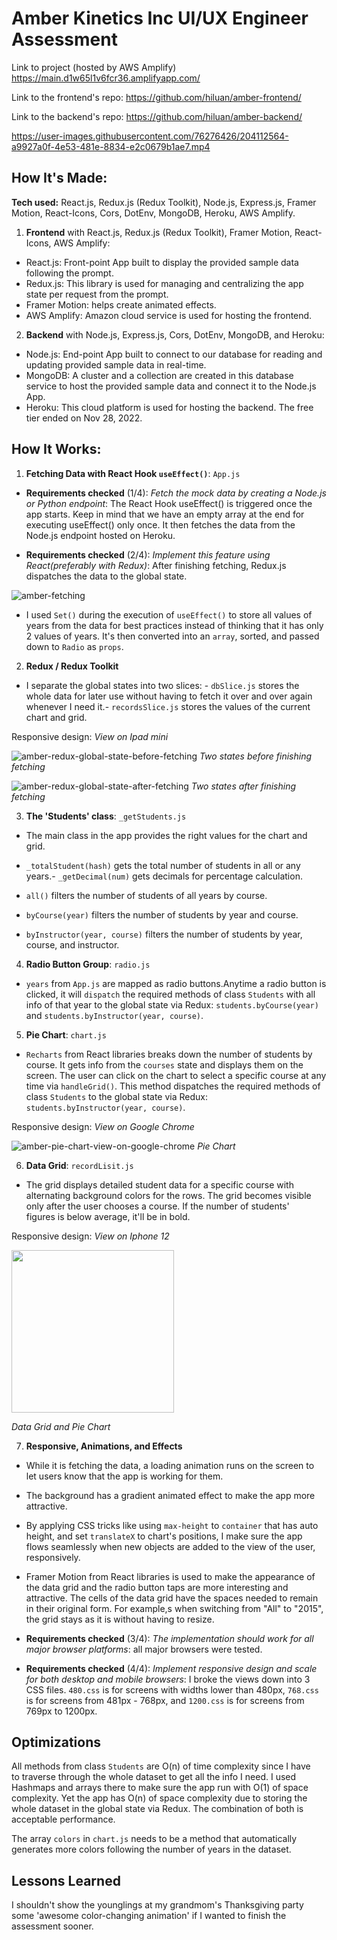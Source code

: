 # Amber Kinetics Inc UI/UX Engineer Assessment

Link to project (hosted by AWS Amplify) https://main.d1w65l1v6fcr36.amplifyapp.com/

Link to the frontend's repo: https://github.com/hiluan/amber-frontend/

Link to the backend's repo: https://github.com/hiluan/amber-backend/

https://user-images.githubusercontent.com/76276426/204112564-a9927a0f-4e53-481e-8834-e2c0679b1ae7.mp4

## How It's Made:

**Tech used:** React.js, Redux.js (Redux Toolkit), Node.js, Express.js, Framer Motion, React-Icons, Cors, DotEnv, MongoDB, Heroku, AWS Amplify.

1. **Frontend** with React.js, Redux.js (Redux Toolkit), Framer Motion, React-Icons, AWS Amplify:

- React.js: Front-point App built to display the provided sample data following the prompt.
- Redux.js: This library is used for managing and centralizing the app state per request from the prompt.
- Framer Motion: helps create animated effects.
- AWS Amplify: Amazon cloud service is used for hosting the frontend.

2. **Backend** with Node.js, Express.js, Cors, DotEnv, MongoDB, and Heroku:

- Node.js: End-point App built to connect to our database for reading and updating provided sample data in real-time.
- MongoDB: A cluster and a collection are created in this database service to host the provided sample data and connect it to the Node.js App.
- Heroku: This cloud platform is used for hosting the backend. The free tier ended on Nov 28, 2022.

## How It Works:

1. **Fetching Data with React Hook `useEffect()`**: `App.js`

- **Requirements checked** (1/4): _Fetch the mock data by creating a Node.js or Python endpoint_: The React Hook useEffect() is triggered once the app starts. Keep in mind that we have an empty array at the end for executing useEffect() only once. It then fetches the data from the Node.js endpoint hosted on Heroku.

- **Requirements checked** (2/4): *Implement this feature using React(preferably with Redux)*: After finishing fetching, Redux.js dispatches the data to the global state.

![amber-fetching](https://user-images.githubusercontent.com/76276426/204111006-cc66f08b-dfee-40c8-b73b-cfd9d45d4dad.jpg)

- I used `Set()` during the execution of `useEffect()` to store all values of years from the data for best practices instead of thinking that it has only 2 values of years. It's then converted into an `array`, sorted, and passed down to `Radio` as `props`.

2. **Redux / Redux Toolkit**

- I separate the global states into two slices: - `dbSlice.js` stores the whole data for later use without having to fetch it over and over again whenever I need it.- `recordsSlice.js` stores the values of the current chart and grid.

Responsive design: _View on Ipad mini_

![amber-redux-global-state-before-fetching](https://user-images.githubusercontent.com/76276426/204111360-2703694e-766f-4801-9802-02cd398b9ef1.jpg)
_Two states before finishing fetching_

![amber-redux-global-state-after-fetching](https://user-images.githubusercontent.com/76276426/204111361-c0466b74-7e86-4d0a-bf3b-3338a7423d07.jpg)
_Two states after finishing fetching_

3. **The 'Students' class**: `_getStudents.js`

- The main class in the app provides the right values for the chart and grid.

- `_totalStudent(hash)` gets the total number of students in all or any years.- `_getDecimal(num)` gets decimals for percentage calculation.

- `all()` filters the number of students of all years by course.

- `byCourse(year)` filters the number of students by year and course.

- `byInstructor(year, course)` filters the number of students by year, course, and instructor.

4. **Radio Button Group**: `radio.js`

- `years` from `App.js` are mapped as radio buttons.Anytime a radio button is clicked, it will `dispatch` the required methods of class `Students` with all info of that year to the global state via Redux: `students.byCourse(year)` and `students.byInstructor(year, course)`.

5. **Pie Chart**: `chart.js`

- `Recharts` from React libraries breaks down the number of students by course. It gets info from the `courses` state and displays them on the screen. The user can click on the chart to select a specific course at any time via `handleGrid()`. This method dispatches the required methods of class `Students` to the global state via Redux: `students.byInstructor(year, course)`.

Responsive design: _View on Google Chrome_

![amber-pie-chart-view-on-google-chrome](https://user-images.githubusercontent.com/76276426/204111599-cda1a11e-efaa-46bc-a161-06176b8ae913.jpg)
_Pie Chart_

6. **Data Grid**: `recordLisit.js`

- The grid displays detailed student data for a specific course with alternating background colors for the rows. The grid becomes visible only after the user chooses a course. If the number of students' figures is below average, it'll be in bold.

Responsive design: _View on Iphone 12_

<img src="https://user-images.githubusercontent.com/76276426/204111804-80784bfe-7333-48cc-8b0c-d096fd66cdaf.jpg" width="260">

_Data Grid and Pie Chart_

7. **Responsive, Animations, and Effects**

- While it is fetching the data, a loading animation runs on the screen to let users know that the app is working for them.

- The background has a gradient animated effect to make the app more attractive.

- By applying CSS tricks like using `max-height` to `container` that has auto height, and set `translateX` to chart's positions, I make sure the app flows seamlessly when new objects are added to the view of the user, responsively.

- Framer Motion from React libraries is used to make the appearance of the data grid and the radio button taps are more interesting and attractive.
  The cells of the data grid have the spaces needed to remain in their original form. For example,s when switching from "All" to "2015", the grid stays as it is without having to resize.

- **Requirements checked** (3/4): _The implementation should work for all major browser platforms_: all major browsers were tested.

- **Requirements checked** (4/4): _Implement responsive design and scale for both desktop and mobile browsers_: I broke the views down into 3 CSS files. `480.css` is for screens with widths lower than 480px, `768.css` is for screens from 481px - 768px, and `1200.css` is for screens from 769px to 1200px.

## Optimizations

All methods from class `Students` are O(n) of time complexity since I have to traverse through the whole dataset to get all the info I need. I used Hashmaps and arrays there to make sure the app run with O(1) of space complexity. Yet the app has O(n) of space complexity due to storing the whole dataset in the global state via Redux. The combination of both is acceptable performance.

The array `colors` in `chart.js` needs to be a method that automatically generates more colors following the number of years in the dataset.

## Lessons Learned

I shouldn't show the younglings at my grandmom's Thanksgiving party some 'awesome color-changing animation' if I wanted to finish the assessment sooner.
